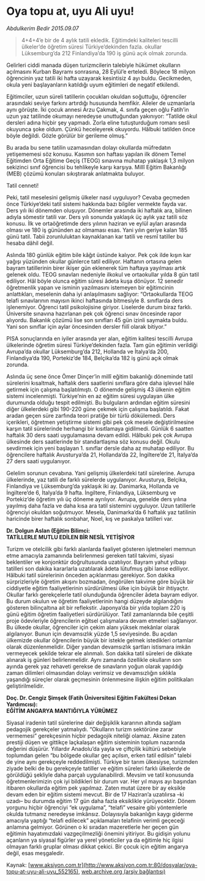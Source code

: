 # Oya topu at, uyu Ali uyu!

*Abdulkerim Bedir 2015.09.07*

<div class="pNewsDetailMainContent" itemprop="articleBody">
 <blockquote>
  <p>
   4+4+4’e bir de 4 aylık tatili ekledik. Eğitimdeki kaliteleri tescilli  ülkeler’de öğretim süresi Türkiye’dekinden fazla. okullar Lüksemburg’da 212 Finlandiya’da 190 iş günü açık olmak zorunda.
  </p>
 </blockquote>
 <p>
  Gelirleri ciddi manada düşen turizmcilerin talebiyle hükümet okulların açılmasını Kurban Bayramı sonrasına, 28 Eylül’e erteledi. Böylece 18 milyon öğrencinin yaz tatili iki hafta uzayarak kesintisiz 4 ayı buldu. Gecikmeden, okula yeni başlayanların katıldığı uyum eğitimleri de negatif etkilendi.
 </p>
 <p>
  Eğitimciler, uzun süreli tatillerin çocukları okuldan soğuttuğu, öğrenciler arasındaki seviye farkını artırdığı hususunda hemfikir. Aileler de uzmanlarla aynı görüşte. İki çocuk annesi Arzu Çakmak, 4. sınıfa geçen oğlu Fatih’in uzun yaz tatilinde okumayı neredeyse unuttuğundan yakınıyor: “Tatilde okul dersleri adına hiçbir şey yapmadı. Zorla eline tutuşturduğum romanı sesli okuyunca şoke oldum. Çünkü heceleyerek okuyordu. Hâlbuki tatilden önce böyle değildi. Gözle görülür bir gerileme olmuş.”
 </p>
 <p>
  Bu arada bu sene tatilin uzamasından dolayı okullarda müfredatın yetişememesi söz konusu. Kasımın son haftası yapılan ilk dönem Temel Eğitimden Orta Eğitime Geçiş (TEOG) sınavına muhatap yaklaşık 1,3 milyon sekizinci sınıf öğrencisi bu tehlikeyle karşı karşıya. Millî Eğitim Bakanlığı (MEB) çözümü konuları sıkıştırarak anlatmakta buluyor.
 </p>
 <p>
  Tatil cenneti!
 </p>
 <p>
  Peki, tatil meselesini gelişmiş ülkeler nasıl uyguluyor? Cevaba geçmeden önce Türkiye’deki tatil sistemi hakkında bazı bilgiler vermekte fayda var. Ders yılı iki dönemden oluşuyor. Dönemler arasında iki haftalık ara, bilinen adıyla sömestir tatili var. Ders yılı sonunda yaklaşık üç aylık yaz tatili söz konusu. İlk ve ortaöğretimde ders yılının haziran ve eylül ayları arasında olması ve 180 iş gününden az olmaması esas. Yani yılın geriye kalan 185 günü tatil. Tabii zorunluluktan kaynaklanan kar tatili ve resmî tatiller bu hesaba dâhil değil.
 </p>
 <p>
  Aslında 180 günlük eğitim bile kâğıt üstünde kalıyor. Pek çok ilde kışın kar yağışı yüzünden okullar günlerce tatil ediliyor. Haftanın ortasına gelen bayram tatillerinin birer ikişer gün eklenerek tüm haftaya yayılması artık gelenek oldu. TEOG sınavları nedeniyle ilkokul ve ortaokullar yılda 8 gün tatil ediliyor. Hâl böyle olunca eğitim süresi âdeta kuşa dönüyor. 12 senedir öğretmenlik yapan ve isminin yazılmasını istemeyen bir eğitimcinin anlattıkları, meselenin daha iyi anlaşılmasını sağlıyor: “Ortaokullarda TEOG telafi sınavlarının mayısın ikinci haftasında bitmesiyle 8. sınıflarda ders işlenemiyor. Öğrenci tatil psikolojisine giriyor. Liselerde durum biraz farklı. Üniversite sınavına hazırlanan pek çok öğrenci sınav öncesinde rapor alıyordu. Bakanlık çözümü lise son sınıfları 45 gün izinli saymakta buldu. Yani son sınıflar için aylar öncesinden dersler fiilî olarak bitiyor.”
 </p>
 <p>
  PISA sonuçlarında en iyiler arasında yer alan, eğitim kalitesi tescilli Avrupa ülkelerinde öğretim süresi Türkiye’dekinden fazla. Tam gün eğitimin verildiği Avrupa’da okullar Lüksemburg’da 212, Hollanda ve İtalya’da 200, Finlandiya’da 190, Portekiz’de 184, Belçika’da 182 iş günü açık olmak zorunda.
 </p>
 <p>
  Aslında üç sene önce Ömer Dinçer’in millî eğitim bakanlığı döneminde tatil sürelerini kısaltmak, haftalık ders saatlerini sınıflara göre daha işlevsel hâle getirmek için çalışma başlatılmıştı. O dönemde gelişmiş 43 ülkenin eğitim sistemi incelenmişti. Türkiye’nin en az eğitim süresi uygulayan ülke durumunda olduğu tespit edilmişti. Bu bulguların ardından eğitim süresini diğer ülkelerdeki gibi 190-220 güne çekmek için çalışma başlatıldı. Fakat aradan geçen süre zarfında teori pratiğe bir türlü dökülemedi. Ders içerikleri, öğretmen yetiştirme sistemi gibi pek çok mesele değiştirilmesine karşın tatil sürelerinde herhangi bir kısıtlamaya gidilmedi. Günlük 6 saatten haftalık 30 ders saati uygulamasına devam edildi. Hâlbuki pek çok Avrupa ülkesinde ders saatlerinde bir standartlaşma söz konusu değil. Okulu sevdirmek için yeni başlayan 1. sınıflar dersle daha az muhatap ediliyor. Bu öğrencilere haftalık Avusturya’da 21, Hollanda’da 22, İngiltere’de 21, İtalya’da 27 ders saati uygulanıyor.
 </p>
 <p>
  Gelelim sorunun cevabına. Yani gelişmiş ülkelerdeki tatil sürelerine. Avrupa ülkelerinde, yaz tatili de farklı sürelerde uygulanıyor. Avusturya, Belçika, Finlandiya ve Lüksemburg’da yaklaşık iki ay. Danimarka, Hollanda ve İngiltere’de 6, İtalya’da 9 hafta. İngiltere, Finlandiya, Lüksemburg ve Portekiz’de öğretim yılı üç döneme ayrılıyor. Avrupa, genelde ders yılına yayılmış daha fazla ve daha kısa ara tatil sistemini uyguluyor. Uzun tatillerle öğrenciyi okuldan soğutmuyor. Mesela, Danimarka’da 6 haftalık yaz tatilinin haricinde birer haftalık sonbahar, Noel, kış ve paskalya tatilleri var.
 </p>
 <p>
  <strong>
   Dr. Dolgun Aslan (Eğitim Bilimci:
   <br/>
   TATİLLERLE MUTLU EDİLEN BİR NESİL YETİŞİYOR
  </strong>
 </p>
 <p>
  Turizm ve otelcilik gibi farklı alanlarda faaliyet gösteren işletmeleri memnun etme amacıyla zamanında belirlenmesi gereken tatil takvimi, siyasi beklentiler ve konjonktür doğrultusunda uzatılıyor. Bayram yahut yılbaşı tatilleri son dakika kararlarla uzatılarak âdeta lütufmuş gibi lanse ediliyor. Hâlbuki tatil sürelerinin önceden açıklanması gerekiyor. Son dakika sürprizleriyle öğretim akışını bozmadan, öngörülen takvime göre büyük bir ciddiyetle eğitim faaliyetlerinin sürdürülmesi ülke için büyük bir ihtiyaçtır. Okullar farklı gerekçelerle tatil olunduğunda öğrenciler âdeta bayram ediyor. Bu durum okulun ve öğretim faaliyetlerinin hangi düzeyde algılandığını gösteren bilinçaltına ait bir reflekstir. Japonya’da bir yılda toplam 220 iş günü eğitim öğretim faaliyetleri sürdürülüyor. Tatil zamanlarında bile çeşitli proje ödevleriyle öğrencilerin eğitsel çalışmalara devam etmeleri sağlanıyor. Bu ülkede okullar, öğrenciler için çekim alanı yüksek mekânlar olarak algılanıyor. Bunun için devamsızlık yüzde 1,5 seviyesinde. Bu açıdan ülkemizde okullar öğrencilerin büyük bir istekle gelmek istedikleri ortamlar olarak düzenlenmelidir. Diğer yandan devamsızlık şartları istismara imkân vermeyecek şekilde tekrar ele alınmalı. Son dakika tatil süreleri de dikkate alınarak iş günleri belirlenmelidir. Aynı zamanda özellikle okulların son ayında gerek yaz rehaveti gerekse de sınavların yoğun olarak yapıldığı zaman dilimleri olmasından dolayı verimsiz ve devamsızlığın sıklıkla yaşandığı süreçler olarak geçmesinin önlenmesine ilişkin eğitim politikaları geliştirilmelidir.
 </p>
 <p>
  <strong>
   Doç. Dr. Cengiz Şimşek (Fatih Üniversitesi Eğitim Fakültesi Dekan Yardımcısı):
   <br/>
   EĞİTİM ANGARYA MANTIĞIYLA YÜRÜMEZ
  </strong>
 </p>
 <p>
  Siyasal iradenin tatil sürelerine dair değişiklik kararının altında sağlam pedagojik gerekçeler yatmalıydı. “Okulların turizm sektörüne zarar vermemesi” gerekçesinin hiçbir pedagojik niteliği olamaz. Aksine zaten prestiji düşen ve gittikçe laçkalaşan eğitim sisteminin toplum nazarında değerini düşürür. Yıllardır Anadolu’da yayla ve çiftçilik kültürü sebebiyle toplumdan gelen “bu bölgede okullar geç açılsın, erken tatil edilsin” talebi de yine aynı gerekçeyle reddedilmişti. Türkiye bir tarım ülkesiyse, turizmden ziyade belki de bu gerekçeyle tatiller ve eğitim süreleri farklı ülkelerde de görüldüğü şekliyle daha parçalı uygulanabilirdi. Mevsim ve tatil konusunda öğretmenlerimizin çok iyi bildikleri bir durum var. Her yıl mayıs ayı başından itibaren okullarda eğitim pek yapılmaz. Zaten mutat üzere bir ay eksikle devam eden bir eğitim sistemi mevcut. Bir de 17 Haziran’a uzatılırsa –ki uzadı– bu durumda eğitim 17 gün daha fazla eksiklikle yürüyecektir. Dönem yorgunu hiçbir öğrenciyi “ek uygulama”, “telafi” vesaire gibi yöntemlerle okulda tutmanız neredeyse imkânsız. Dolayısıyla bakanlığın kaygı giderme amacıyla yaptığı “telafi edilecek” açıklamaları telafinin verimli geçeceği anlamına gelmiyor. Görünen o ki sıradan mazeretlerle her geçen gün eğitimin hayatımızdaki vazgeçilmezliği önemini yitiriyor. Bu gidişin yolunu açanların ya siyasal figürler ya yerel yöneticiler ya da eğitimle hiç ilgisi olmayan farklı gruplar olması dikkat çekici. Bir çocuk için eğitim angarya değil, esas meşgaledir.
 </p>
 <p>
 </p>
</div>


Kaynak: [www.aksiyon.com.tr](http://www.aksiyon.com.tr:80/dosyalar/oya-topu-at-uyu-ali-uyu_552165), [web.archive.org (arşiv bağlantısı)](http://web.archive.org/web/20150920033605/http://www.aksiyon.com.tr:80/dosyalar/oya-topu-at-uyu-ali-uyu_552165)
